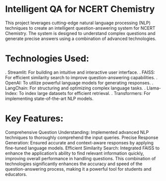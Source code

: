# Intelligent QA for NCERT Chemistry
This project leverages cutting-edge natural language processing (NLP) techniques to create an intelligent question-answering system for NCERT Chemistry. The system is designed to understand complex questions and generate precise answers using a combination of advanced technologies.

# Technologies Used:
  . Streamlit: For building an intuitive and interactive user interface.
  . FAISS: For efficient similarity search to improve question-answering capabilities.
  . OpenAI: To utilize powerful language models for generating responses.
  . LangChain: For structuring and optimizing complex language tasks.
  . Llama-Index: To index large datasets for efficient retrieval.
  . Transformers: For implementing state-of-the-art NLP models.
# Key Features:
Comprehensive Question Understanding: Implemented advanced NLP techniques to thoroughly comprehend the input queries.
Precise Response Generation: Ensured accurate and context-aware responses by applying fine-tuned language models.
Efficient Similarity Search: Integrated FAISS to enhance the application’s ability to find relevant information quickly, improving overall performance in handling questions.
This combination of technologies significantly enhances the accuracy and speed of the question-answering process, making it a powerful tool for students and educators.

